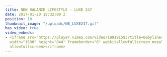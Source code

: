 ```yaml
---
title: NEW BALANCE LIFESTYLE - LUXE 247
date: 2017-01-20 18:32:00 Z
position: 10
thumbnail_image: "/uploads/NB_LUXE247.gif"
has_video: true
video_embeds:
- <iframe src="https://player.vimeo.com/video/199191593?title=0&byline=0&portrait=0"
  width="1500" height="844" frameborder="0" webkitallowfullscreen mozallowfullscreen
  allowfullscreen></iframe>
---
```


